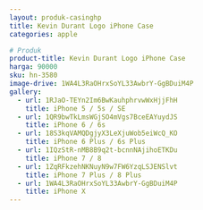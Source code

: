 ```yaml
---
layout: produk-casinghp
title: Kevin Durant Logo iPhone Case
categories: apple

# Produk
product-title: Kevin Durant Logo iPhone Case
harga: 90000
sku: hn-3580
image-drive: 1WA4L3RaOHrxSoYL33AwbrY-GgBDuiM4P
gallery:
  - url: 1RJaO-TEYn2Im6BwKauhphrvwWxHjjFhH
    title: iPhone 5 / 5s / SE
  - url: 1QR9bwTkLmsWGjSO4mVgs7BceEAYuydJS
    title: iPhone 6 / 6s
  - url: 18S3kqVAMQDgjyX3LeXjuWob5eiWcQ_KO
    title: iPhone 6 Plus / 6s Plus
  - url: 1IQzStR-nMB8B9q2t-bcnnNAjihoETKDu
    title: iPhone 7 / 8
  - url: 1ZqRFkzehNKNuyN9w7FW6YzqLSJENSlvt
    title: iPhone 7 Plus / 8 Plus
  - url: 1WA4L3RaOHrxSoYL33AwbrY-GgBDuiM4P
    title: iPhone X
---
```

